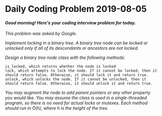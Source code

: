 # Daily Coding Problem 2019-08-05

####  _Good morning! Here's your coding interview problem for today._

_This problem was asked by Google._

_Implement locking in a binary tree. A binary tree node can be locked or unlocked only if all of its descendants or ancestors are not locked._

_Design a binary tree node class with the following methods:_

    is_locked, which returns whether the node is locked
    lock, which attempts to lock the node. If it cannot be locked, then it should return false. Otherwise, it should lock it and return true.
    unlock, which unlocks the node. If it cannot be unlocked, then it should return false. Otherwise, it should unlock it and return true.

_You may augment the node to add parent pointers or any other property you would like. You may assume the class is used in a single-threaded program, so there is no need for actual locks or mutexes. Each method should run in O(h), where h is the height of the tree._

